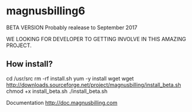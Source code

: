# magnusbilling6
BETA VERSION Probably realease to September 2017


WE LOOKING FOR DEVELOPER TO  GETTING INVOLVE IN THIS AMAZING PROJECT.


How install?
-----------
cd /usr/src
rm -rf install.sh
yum -y install wget 
wget http://downloads.sourceforge.net/project/magnusbilling/install_beta.sh
chmod +x install_beta.sh
./install_beta.sh

Documentation
http://doc.magnusbilling.com



